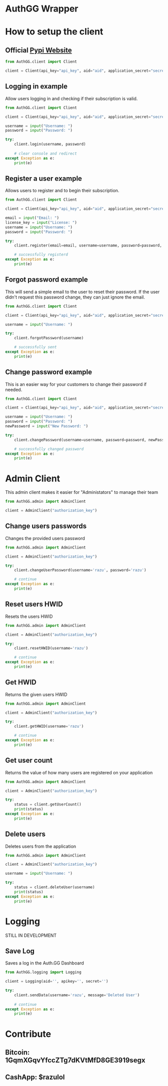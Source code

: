 # AuthGG Wrapper
# How to setup the client

## Official [Pypi Website](https://pypi.org/project/AuthGG/)

```py
from AuthGG.client import Client

client = Client(api_key="api_key", aid="aid", application_secret="secret")
```
## Logging in example
Allow users logging in and checking if their subscription is valid.
```py
from AuthGG.client import Client

client = Client(api_key="api_key", aid="aid", application_secret="secret")

username = input("Username: ")
password = input("Password: ")

try:
	client.login(username, password)
	
	# clear console and redirect
except Exception as e:
	print(e)
```

## Register a user example
Allows users to register and to begin their subscription.
```py
from AuthGG.client import Client

client = Client(api_key="api_key", aid="aid", application_secret="secret")

email = input("Email: ")
license_key = input("License: ")
username = input("Username: ")
password = input("Password: ")

try:
	client.register(email=email, username=username, password=password, license_key=license_key)

	# successfully registerd
except Exception as e:
	print(e)

```

## Forgot password example

This will send a simple email to the user to reset their password. If the user didn't request this password change, they can just ignore the email.

```py
from AuthGG.client import Client

client = Client(api_key="api_key", aid="aid", application_secret="secret")

username = input("Username: ")

try:
	client.forgotPassword(username)

	# successfully sent
except Exception as e:
	print(e)
```

## Change password example
This is an easier way for your customers to change their password if needed.

```py
from AuthGG.client import Client

client = Client(api_key="api_key", aid="aid", application_secret="secret")

username = input("Username: ")
password = input("Password: ")
newPassword = input("New Password: ")

try:
	client.changePassword(username=username, password=password, newPassword=newPassword)

	# successfully changed password
except Exception as e:
	print(e)

```


# Admin Client

This admin client makes it easier for "Administators" to manage their team
```py
from AuthGG.admin import AdminClient

client = AdminClient("authorization_key")
```

## Change users passwords

Changes the provided users password

```py
from AuthGG.admin import AdminClient

client = AdminClient("authorization_key")

try:
	client.changeUserPassword(username='razu', password='razu')        

	# continue
except Exception as e:
	print(e)   
```

## Reset users HWID

Resets the users HWID

```py
from AuthGG.admin import AdminClient

client = AdminClient("authorization_key")

try:
	client.resetHWID(username='razu')        

	# continue
except Exception as e:
	print(e)    
```

## Get HWID

Returns the given users HWID

```py
from AuthGG.admin import AdminClient

client = AdminClient("authorization_key")

try:
    client.getHWID(username='razu')

    # continue
except Exception as e:
    print(e)
```

## Get user count

Returns the value of how many users are registered on your application

```py
from AuthGG.admin import AdminClient

client = AdminClient("authorization_key")

try:
	status = client.getUserCount()
	print(status)
except Exception as e:
	print(e)
```

## Delete users
Deletes users from the application
```py
from AuthGG.admin import AdminClient

client = AdminClient("authorization_key")

username = input("Username: ")

try:
	status = client.deleteUser(username)
	print(status)
except Exception as e:
	print(e)
```

# Logging

STILL IN DEVELOPMENT

## Save Log

Saves a log in the Auth.GG Dashboard

```py
from AuthGG.logging import Logging

client = Logging(aid='', apikey='', secret='')

try:
    client.sendData(username='razu', message='Deleted User')
    
    # continue
except Exception as e:
    print(e)
```

# Contribute
## Bitcoin: 1GqmXGqvYfccZTg7dKVtMfD8GE3919segx
## CashApp: $razulol
